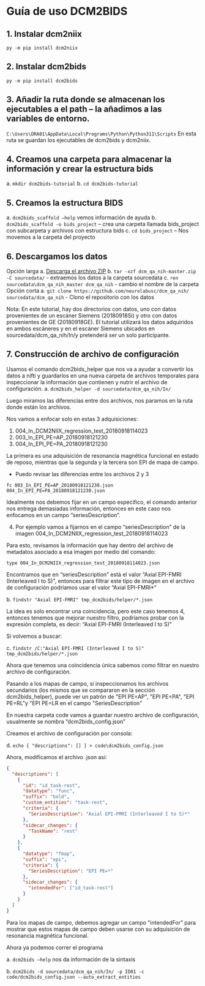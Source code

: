 # Guía de uso DCM2BIDS

## 1. Instalar dcm2niix
   `py -m pip install dcm2niix`

## 2. Instalar dcm2bids
   `py -m pip install dcm2bids`

## 3. Añadir la ruta donde se almacenan los ejecutables a el path – la añadimos a las variables de entorno.
   `C:\Users\DRA01\AppData\Local\Programs\Python\Python311\Scripts`
   En esta ruta se guardan los ejecutables de dcm2bids y dcm2niix.

## 4. Creamos una carpeta para almacenar la información y crear la estructura bids
   a. `mkdir dcm2bids-tutorial`
   b. `cd dcm2bids-tutorial`

## 5. Creamos la estructura BIDS
   a. `dcm2bids_scaffold –help` vemos información de ayuda
   b. `dcm2bids_scaffold -o bids_project` – crea una carpeta llamada bids_project con subcarpeta y archivos con estructura bids
   c. `cd bids_project` – Nos movemos a la carpeta del proyecto

## 6. Descargamos los datos
   Opción larga
   a. [Descarga el archivo ZIP](https://github.com/neurolabusc/dcm_qa_nih/archive/refs/heads/master.zip)
   b. `tar -xzf dcm_qa_nih-master.zip -C sourcedata/` - extraemos los datos a la carpeta sourcedata
   c. `ren sourcedata\dcm_qa_nih_master dcm_qa_nih` - cambio el nombre de la carpeta
   Opción corta
   a. `git clone https://github.com/neurolabusc/dcm_qa_nih/ sourcedata/dcm_qa_nih` - Clono el repositorio con los datos

   Nota: En este tutorial, hay dos directorios con datos, uno con datos provenientes de un escáner Siemens (20180918Si) y otro con datos provenientes de GE (20180918GE). El tutorial utilizará los datos adquiridos en ambos escáneres y en el escáner Siemens ubicados en sourcedata/dcm_qa_nih/In/y pretenderá ser un solo participante.

## 7. Construcción de archivo de configuración
   Usamos el comando dcm2bids_helper que nos va a ayudar a convertir los datos a nifti y guardarlos en una nueva carpeta de archivos temporales para inspeccionar la información que contienen y nutrir el archivo de configuración.
   a. `dcm2bids_helper -d sourcedata/dcm_qa_nih/In/`
   
   Luego miramos las diferencias entre dos archivos, nos paramos en la ruta donde están los archivos.
   
   Nos vamos a enfocar solo en estas 3 adquisiciones:
   1. 004_In_DCM2NIIX_regression_test_20180918114023
   2. 003_In_EPI_PE=AP_20180918121230
   3. 004_In_EPI_PE=PA_20180918121230
   
   La primera es una adquisición de resonancia magnética funcional en estado de reposo, mientras que la segunda y la tercera son EPI de mapa de campo.
   
   - Puedo revisar las diferencias entre los archivos 2 y 3
   
   `fc 003_In_EPI_PE=AP_20180918121230.json 004_In_EPI_PE=PA_20180918121230.json`
   
   Idealmente nos debemos fijar en un campo especifico, el comando anterior nos entrega demasiadas información, entonces en este caso nos enfocamos en un campo “seriesDescription”.
   
   4. Por ejemplo vamos a fijarnos en el campo “seriesDescription” de la imagen 004_In_DCM2NIIX_regression_test_20180918114023
   
   Para esto, revisamos la información que hay dentro del archivo de metadatos asociado a esa imagen por medio del comando:
   
   `type 004_In_DCM2NIIX_regression_test_20180918114023.json`
   
   Encontramos que en “seriesDescription” está el valor “Axial EPI-FMRI (Interleaved I to S)", entonces para filtrar este tipo de imagen en el archivo de configuración podríamos usar el valor “Axial EPI-FMRI*”
   
   b. `findstr "Axial EPI-FMRI" tmp_dcm2bids/helper/*.json`
   
   La idea es solo encontrar una coincidencia, pero este caso tenemos 4, entonces tenemos que mejorar nuestro filtro, podríamos probar con la expresión completa, es decir: “Axial EPI-FMRI (Interleaved I to S)"
   
   Si volvemos a buscar:
   
   c. `findstr /C:"Axial EPI-FMRI (Interleaved I to S)" tmp_dcm2bids/helper/*.json`
   
   Ahora que tenemos una coincidencia única sabemos como filtrar en nuestro archivo de configuración.
   
   Pasando a los mapas de campo, si inspeccionamos los archivos secundarios (los mismos que se compararon en la sección dcm2bids_helper), puede ver un patrón de "EPI PE=AP", "EPI PE=PA", "EPI PE=RL"y "EPI PE=LR en el campo "SeriesDescription"
   
   En nuestra carpeta code vamos a guardar nuestro archivo de configuración, usualmente se nombra “dcm2bids_config.json”
   
   Creamos el archivo de configuración por consola:
   
   d. `echo { "descriptions": [] } > code\dcm2bids_config.json`
   
   Ahora, modificamos el archivo .json así:

```json
{
  "descriptions": [
    {
      "id": "id_task-rest",
      "datatype": "func",
      "suffix": "bold",
      "custom_entities": "task-rest",
      "criteria": {
        "SeriesDescription": "Axial EPI-FMRI (Interleaved I to S)*"
      },
      "sidecar_changes": {
        "TaskName": "rest"
      }
    },
    {
      "datatype": "fmap",
      "suffix": "epi",
      "criteria": {
        "SeriesDescription": "EPI PE=*"
      },
      "sidecar_changes": {
        "intendedFor": ["id_task-rest"]
      }
    }
  ]
}
```

Para los mapas de campo, debemos agregar un campo "intendedFor” para mostrar que estos mapas de campo deben usarse con su adquisición de resonancia magnética funcional.

Ahora ya podemos correr el programa

a. `dcm2bids –help` nos da información de la sintaxis

b. `dcm2bids -d sourcedata/dcm_qa_nih/In/ -p ID01 -c code/dcm2bids_config.json --auto_extract_entities`
